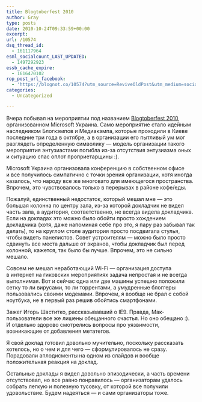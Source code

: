 ```yaml
---
title: Blogtoberfest 2010
author: Gray
type: posts
date: 2010-10-24T09:33:59+00:00
excerpt:
url: /10574
dsq_thread_id:
  - 161117964
esml_socialcount_LAST_UPDATED:
  - 1497292923
essb_cache_expire:
  - 1616470102
rop_post_url_facebook:
  - 'https://blognot.co/10574?utm_source=ReviveOldPost&utm_medium=social&utm_campaign=ReviveOldPost'
categories:
  - Uncategorized

---
```








Вчера побывал на&nbsp;мероприятии под названием [Blogtoberfest 2010][1], организованном Microsoft Украина. Само мероприятие стало идейным наследником Блогкэмпов и&nbsp;Медиакэмпа, которые проходили в&nbsp;Киеве последние три года в&nbsp;октябре, а&nbsp;в&nbsp;организации его пытливый ум&nbsp;мог разглядеть определенную символику&nbsp;&mdash; модель организации такого мероприятия энтузиастами погибла из-за отсутствия энтузиазма оных и&nbsp;ситуацию спас оплот проприетарщины :).

Microsoft Украина организовала конференцию в&nbsp;собственном офисе и&nbsp;все получилось симпатично с&nbsp;точки зрения организации, хотя иногда казалось, что народу все&nbsp;же многовато для имеющегося пространства. Впрочем, это чувствовалось только в&nbsp;перерывах в&nbsp;районе кофе/еды.

Пожалуй, единственный недостаток, который мешал мне&nbsp;&mdash; это большая колонна по&nbsp;центру зала, из-за которой докладчик не&nbsp;видел часть зала, а&nbsp;аудитория, соответственно, не&nbsp;всегда видела докладчика. Если на&nbsp;докладах это можно было обойти просто хождением докладчика (хотя, даже напоминая себе про это, я&nbsp;пару раз забывал так делать), то&nbsp;на&nbsp;круглом столе аудитория просто посдвигала стулья, чтобы видеть панелистов. Совет устроителям&nbsp;&mdash; можно было просто сдвинуть все места дальше от&nbsp;экранов, чтобы докладчик был перед колонной, кажется, так было&nbsp;бы лучше. Впрочем, это не&nbsp;сильно мешало.

Совсем не&nbsp;мешал неработающий Wi-Fi&nbsp;&mdash; организация доступа в&nbsp;интернет на&nbsp;гиковских мероприятиях задача непростая и&nbsp;не&nbsp;всегда выполнимая. Вот и&nbsp;сейчас одна или две машины успешно положили сетку то&nbsp;ли вирусами, то&nbsp;ли торрентами, а&nbsp;умудренные блоггеры пользовались своими модемами. Впрочем, я&nbsp;вообще не&nbsp;брал с&nbsp;собой ноутбука, не&nbsp;в&nbsp;первый раз решив обойтись смартфонами. 

Зажег Игорь Шаститко, рассказывавший о&nbsp;IE9. Правда, Мак-пользователи все&nbsp;же лишены обещанного счастья. Но&nbsp;оно обещано :). И&nbsp;отдельно здорово смотрелись вопросы про уязвимости, возникающие от&nbsp;добавления метатегов.

Я&nbsp;свой доклад готовил довольно мучительно, поскольку рассказать хотелось, но&nbsp;о&nbsp;чем и&nbsp;для чего&nbsp;&mdash; сформулировалось не&nbsp;сразу. Порадовали аплодисменты на&nbsp;одном из&nbsp;слайдов и&nbsp;вообще положительная реакция на&nbsp;доклад.

Остальные доклады я&nbsp;видел довольно эпизодически, а&nbsp;часть времени отсутствовал, но&nbsp;все равно понравилось&nbsp;&mdash; организаторам удалось собрать легкую и&nbsp;полезную тусовку, от&nbsp;которой все получили удовольствие. Будем надеяться&nbsp;&mdash; и&nbsp;сами организаторы тоже.

 [1]: http://blogtoberfest.wordpress.com/